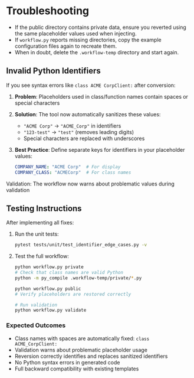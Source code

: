 # Troubleshooting

- If the public directory contains private data, ensure you reverted using the same placeholder values used when injecting.
- If `workflow.py` reports missing directories, copy the example configuration files again to recreate them.
- When in doubt, delete the `.workflow-temp` directory and start again.

## Invalid Python Identifiers

If you see syntax errors like `class ACME CorpClient:` after conversion:

1. **Problem**: Placeholders used in class/function names contain spaces or special characters
2. **Solution**: The tool now automatically sanitizes these values:
   - `"ACME Corp"` → `"ACME_Corp"` in identifiers
   - `"123-test"` → `"test"` (removes leading digits)
   - Special characters are replaced with underscores

3. **Best Practice**: Define separate keys for identifiers in your placeholder values:
   ```yaml
   COMPANY_NAME: "ACME Corp"  # For display
   COMPANY_CLASS: "ACMECorp"  # For class names
   ```

Validation: The workflow now warns about problematic values during validation


## Testing Instructions

After implementing all fixes:

1. Run the unit tests:
   ```bash
   pytest tests/unit/test_identifier_edge_cases.py -v
   ```

2. Test the full workflow:
   ```bash
   python workflow.py private
   # Check that class names are valid Python
   python -m py_compile .workflow-temp/private/*.py

   python workflow.py public
   # Verify placeholders are restored correctly

   # Run validation
   python workflow.py validate
   ```

### Expected Outcomes

- Class names with spaces are automatically fixed: `class ACME_CorpClient:`
- Validation warns about problematic placeholder usage
- Reversion correctly identifies and replaces sanitized identifiers
- No Python syntax errors in generated code
- Full backward compatibility with existing templates
